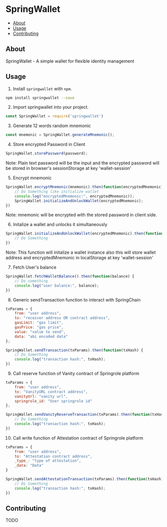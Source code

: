 # SpringWallet

- [About](#about)
- [Usage](#usage)
- [Contributing](#contributing)

## About

SpringWallet - A simple wallet for flexible identity management

## Usage

1.  Install `springwallet` with `npm`.

```bash
npm install springwallet --save
```

2. Import springwallet into your project.

```js
const SpringWallet = require('springwallet')
```

3. Generate 12 words random mnemonic

```js
const mnemonic = SpringWallet.generateMnemonic();
```

4. Store encrypted Password in Client

```js
SpringWallet.storePassword(password);
```
Note: Plain text password will be the input and the encrypted password will be stored in browser's sessionStorage at key 'wallet-session'

5. Encrypt mnemonic

```js
SpringWallet.encryptMnemonic(mnemonic).then(function(encryptedMnemonic) {
    // Do Something like initialize wallet
    console.log("encryptedMnemonic:", encryptedMnemonic));
    SpringWallet.initializeAndUnlockWallet(encryptedMnemonic);
})
```
Note: mnemonic will be encrypted with the stored password in client side.

6. Initalize a wallet and unlocks it simultaneously

```js
SpringWallet.initializeAndUnlockWallet(encryptedMnemonic).then(function(walletAddress) {
    // Do Something
})
```
Note: This function will initalize a wallet instance also this will store wallet address and encryptedMnemonic in localStorage at key 'wallet-session'  

7. Fetch User's balance

```js
SpringWallet.fetchWalletBalance().then(function(balance) {
    // Do something
    console.log("user balance:", balance);
})
```
8. Generic sendTransaction function to interact with SpringChain 

```js
txParams = {
    from: "user address",
    to: "receiver address OR contract address",
    gasLimit: "gas limit",
    gasPrice: "gas price", 
    value: "value to send",
    data: "abi encoded data"
};

SpringWallet.sendTransaction(txParams).then(function(txHash) {
    // Do Something 
    console.log("transaction hash:", txHash);
})
```

9. Call reserve function of Vanity contract of Springrole platform 

```js
txParams = {
    from: "user address",
    to: "VanityURL contract address",
    vanityUrl: "vanity url",
    springrole_id: "User springrole id"  
};

SpringWallet.sendVanityReserveTransaction(txParams).then(function(txHash) {
    // Do Something 
    console.log("transaction hash:", txHash);
})
```
10. Call write function of Attestation contract of Springrole platform 

```js
txParams = {
    from: "user address",
    to: "Attestation contract address",
    _type_: "type of attestation",
    _data: "Data"  
}

SpringWallet.sendAttestationTransaction(txParams).then(function(txHash) {
    // Do Something
    console.log("transaction hash:", txHash);
})
```

## Contributing

TODO
